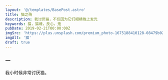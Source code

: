 ```yaml
---
layout: '@/templates/BasePost.astro'
title: 猫之殇
description: 我讨厌猫，不仅因为它们眼睛晚上发光
keywords: 猫，猫魂，良心，鬼
pubDate: 2019-02-21T00:00:00Z
imgSrc: 'https://plus.unsplash.com/premium_photo-1675188410128-08479b027489?w=800&auto=format&fit=crop&q=60&ixlib=rb-4.0.3&ixid=M3wxMjA3fDB8MHxzZWFyY2h8NXx8Y2F0fGVufDB8fDB8fHww'
imgAlt: '猫'
draft: true
---
```


### 一

我小时候非常讨厌猫。

